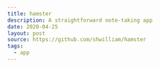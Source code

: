 ```yaml
---
title: hamster
description: A straightforward note-taking app
date: 2020-04-25
layout: post
source: https://github.com/shwilliam/hamster
tags:
  - app
---
```

